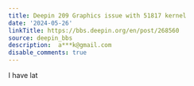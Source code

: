 ```yaml
---
title: Deepin 209 Graphics issue with 51817 kernel
date: '2024-05-26'
linkTitle: https://bbs.deepin.org/en/post/268560
source: deepin_bbs
description:  a***k@gmail.com 
disable_comments: true
---
```

I have lat
